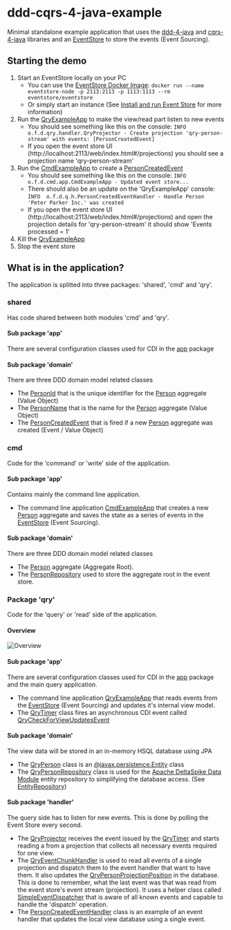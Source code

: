 # ddd-cqrs-4-java-example
Minimal standalone example application that uses the [ddd-4-java](https://github.com/fuinorg/ddd-4-java) and [cqrs-4-java](https://github.com/fuinorg/cqrs-4-java) libraries and an [EventStore](https://eventstore.org/) to store the events (Event Sourcing).

## Starting the demo

1. Start an EventStore locally on your PC
    * You can use the [EventStore Docker Image](https://hub.docker.com/r/eventstore/eventstore/): ```docker run --name eventstore-node -p 2113:2113 -p 1113:1113 --rm eventstore/eventstore```
    * Or simply start an instance (See [Install and run Event Store](https://eventstore.org/docs/server/index.html?tabs=tabid-1) for more information)
2. Run the [QryExampleApp](src/main/java/org/fuin/dddcqrs4jexample/qry/app/QryExampleApp.java) to make the view/read part listen to new events
     * You should see something like this on the console: ```INFO  o.f.d.qry.handler.QryProjector - Create projection 'qry-person-stream' with events: [PersonCreatedEvent]```
     * If you open the event store UI (http://localhost:2113/web/index.html#/projections) you should see a projection name 'qry-person-stream'
3. Run the [CmdExampleApp](src/main/java/org/fuin/dddcqrs4jexample/cmd/app/CmdExampleApp.java) to create a [PersonCreatedEvent](src/main/java/org/fuin/dddcqrs4jexample/shared/domain/PersonCreatedEvent.java)
      * You should see something like this on the console: ```INFO  o.f.d.cmd.app.CmdExampleApp - Updated event store...```
      * There should also be an update on the 'QryExampleApp' console: ```INFO  o.f.d.q.h.PersonCreatedEventHandler - Handle Person 'Peter Parker Inc.' was created``` 
     * If you open the event store UI (http://localhost:2113/web/index.html#/projections) and open the projection details for 'qry-person-stream' it should show 'Events processed = 1'
4. Kill the [QryExampleApp](src/main/java/org/fuin/dddcqrs4jexample/qry/app/QryExampleApp.java)
5. Stop the event store

## What is in the application?      
The application is splitted into three packages: 'shared', 'cmd' and 'qry'.

### shared
Has code shared between both modules 'cmd' and 'qry'.

#### Sub package 'app'
There are several configuration classes used for CDI in the [app](src/main/java/org/fuin/dddcqrs4jexample/shared/app) package

#### Sub package 'domain'
There are three DDD domain model related classes
* The [PersonId](src/main/java/org/fuin/dddcqrs4jexample/shared/domain/PersonId.java) that is the unique identifier for the [Person](/src/main/java/org/fuin/dddcqrs4jexample/cmd/domain/Person.java) aggregate (Value Object)
* The [PersonName](src/main/java/org/fuin/dddcqrs4jexample/shared/domain/PersonName.java) that is the name for the [Person](/src/main/java/org/fuin/dddcqrs4jexample/cmd/domain/Person.java) aggregate (Value Object)
* The [PersonCreatedEvent](src/main/java/org/fuin/dddcqrs4jexample/shared/domain/PersonCreatedEvent.java) that is fired if a new [Person](/src/main/java/org/fuin/dddcqrs4jexample/cmd/domain/Person.java) aggregate was created (Event / Value Object)
 

### cmd
Code for the 'command' or 'write' side of the application.

#### Sub package 'app'
Contains mainly the command line application.
* The command line application [CmdExampleApp](src/main/java/org/fuin/dddcqrs4jexample/cmd/app/CmdExampleApp.java) that creates a new [Person](/src/main/java/org/fuin/dddcqrs4jexample/cmd/domain/Person.java) aggregate and saves the state as a series of events in the [EventStore](https://eventstore.org/) (Event Sourcing).

#### Sub package 'domain'
There are three DDD domain model related classes
* The [Person](/src/main/java/org/fuin/dddcqrs4jexample/cmd/domain/Person.java) aggregate (Aggregate Root).
* The [PersonRepository](src/main/java/org/fuin/dddcqrs4jexample/cmd/domain/PersonRepository.java) used to store the aggregate root in the event store.

### Package 'qry'
Code for the 'query' or 'read' side of the application.

#### Overview
![Overview](https://raw.github.com/fuinorg/ddd-cqrs-4-java-example/master/doc/ddd-cqrs-4-java-example.png)

#### Sub package 'app'
There are several configuration classes used for CDI in the [app](src/main/java/org/fuin/dddcqrs4jexample/qry/app) package and the main query application.

* The command line application [QryExampleApp](src/main/java/org/fuin/dddcqrs4jexample/qry/app/QryExampleApp.java) that reads events from the [EventStore](https://eventstore.org/) (Event Sourcing) and updates it's internal view model.
* The [QryTimer](src/main/java/org/fuin/dddcqrs4jexample/qry/app/QryTimer.java) class fires an asynchronous CDI event called [QryCheckForViewUpdatesEvent](src/main/java/org/fuin/dddcqrs4jexample/qry/app/QryCheckForViewUpdatesEvent.java)


#### Sub package 'domain'
The view data will be stored in an in-memory HSQL database using JPA
* The [QryPerson](src/main/java/org/fuin/dddcqrs4jexample/qry/domain/QryPerson.java) class is an [@javax.persistence.Entity](https://javaee.github.io/javaee-spec/javadocs/javax/persistence/Entity.html) class
* The [QryPersonRepository](src/main/java/org/fuin/dddcqrs4jexample/qry/domain/QryPersonRepository.java) class is used for the [Apache DeltaSpike Data Module](https://deltaspike.apache.org/documentation/data.html) entity repository to  simplifying the database access. (See [EntityRepository](https://deltaspike.apache.org/javadoc/1.7.2/index.html?org/apache/deltaspike/data/api/EntityRepository.html)) 

#### Sub package 'handler'
The query side has to listen for new events. This is done by polling the Event Store every second.

* The [QryProjector](src/main/java/org/fuin/dddcqrs4jexample/qry/handler/QryProjector.java) receives the event issued by the [QryTimer](src/main/java/org/fuin/dddcqrs4jexample/qry/app/QryTimer.java) and starts reading a from a projection that collects all necessary events required for one view.
* The [QryEventChunkHandler](src/main/java/org/fuin/dddcqrs4jexample/qry/handler/QryEventChunkHandler.java) is used to read all events of a single projection and dispatch them to the event handler that want to have them. It also updates the [QryPersonProjectionPosition](src/main/java/org/fuin/dddcqrs4jexample/qry/handler/QryPersonProjectionPosition.java) in the database. This is done to remember, what the last event was that was read from the event store's event stream (projection). It uses a helper class called [SimpleEventDispatcher](https://github.com/fuinorg/cqrs-4-java/blob/master/src/main/java/org/fuin/cqrs4j/SimpleEventDispatcher.java) that is aware of all known events and capable to handle the 'dispatch' operation.
* The [PersonCreatedEventHandler](src/main/java/org/fuin/dddcqrs4jexample/qry/handler/PersonCreatedEventHandler.java) class is an example of an event handler that updates the local view database using a single event.
 
